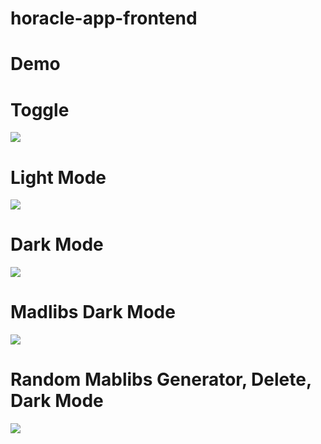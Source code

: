 # horacle-app-frontend

# Demo 

# Toggle 

![](horacle_toggle.gif)

# Light Mode 


![](horacle_lightmode.gif)

# Dark Mode 


![](horacle_darkmode.gif)

# Madlibs Dark Mode


![](horacle_madlibs_dark.gif)

# Random Mablibs Generator, Delete, Dark Mode 


![](horacle_mablibs_dark_delete.gif)
